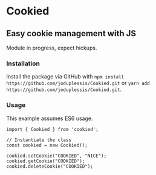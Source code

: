 # Cookied
## Easy cookie management with JS

Module in progress, expect hickups.

### Installation

Install the package via GitHub with `npm install https://github.com/joduplessis/Cookied.git` or `yarn add https://github.com/joduplessis/Cookied.git`.

### Usage

This example assumes ES6 usage.
```
import { Cookied } from 'cookied';

// Instantiate the class
const cookied = new Cookied();

cookied.setCookie("COOKIED", "NICE");
cookied.getCookie("COOKIED");
cookied.deleteCookie("COOKIED");
```
